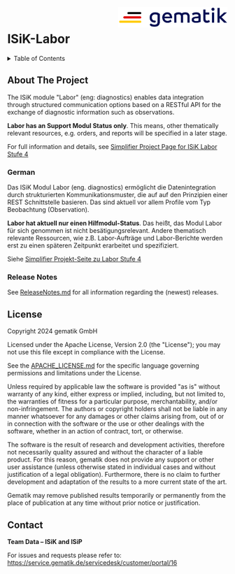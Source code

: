 <img align="right" width="250" height="47" src="/Material/images/Gematik_Logo_Flag.svg"/> <br/> 

# ISiK-Labor

<details>
  <summary>Table of Contents</summary>
  <ol>
    <li>
      <a href="#about-the-project">About The Project</a>
       <ul>
        <li><a href="#release-notes">Release Notes</a></li>
      </ul>
	</li>
    <li><a href="#license">License</a></li>
    <li><a href="#contact">Contact</a></li>
  </ol>
</details>

## About The Project
The ISiK module "Labor" (eng: diagnostics) enables data integration through structured communication options based on a RESTful API for the exchange of diagnostic information such as observations.

**Labor has an Support Modul Status only**.
This means, other thematically relevant resources, e.g. orders, and reports will be specified in a later stage.

For full information and details, see [Simplifier Project Page for ISiK Labor Stufe 4](https://simplifier.net/isik-labor-v4)

### German

Das ISiK Modul Labor (eng. diagnostics) ermöglicht die Datenintegration durch strukturierten Kommunikationsmuster, die auf auf den Prinzipien einer REST Schnittstelle basieren. Das sind aktuell vor allem Profile vom Typ Beobachtung (Observation).

**Labor hat aktuell nur einen Hilfmodul-Status**.
Das heißt, das Modul Labor für sich genommen ist nicht besätigungsrelevant. Andere thematisch relevante Ressourcen, wie z.B. Labor-Aufträge und Labor-Berichte werden erst zu einen späteren Zeitpunkt erarbeitet und spezifiziert.

Siehe [Simplifier Projekt-Seite zu Labor Stufe 4](https://simplifier.net/isik-labor-v4)

### Release Notes
See [ReleaseNotes.md](/ImplementationGuide/markdown/ReleaseNotes.md) for all information regarding the (newest) releases.

## License
 
Copyright 2024 gematik GmbH
 
Licensed under the Apache License, Version 2.0 (the "License"); you may not use this file except in compliance with the License.
 
See the [APACHE_LICENSE.md](.github/APACHE_LICENSE.md) for the specific language governing permissions and limitations under the License.
 
Unless required by applicable law the software is provided "as is" without warranty of any kind, either express or implied, including, but not limited to, the warranties of fitness for a particular purpose, merchantability, and/or non-infringement. The authors or copyright holders shall not be liable in any manner whatsoever for any damages or other claims arising from, out of or in connection with the software or the use or other dealings with the software, whether in an action of contract, tort, or otherwise.
 
The software is the result of research and development activities, therefore not necessarily quality assured and without the character of a liable product. For this reason, gematik does not provide any support or other user assistance (unless otherwise stated in individual cases and without justification of a legal obligation). Furthermore, there is no claim to further development and adaptation of the results to a more current state of the art.
 
Gematik may remove published results temporarily or permanently from the place of publication at any time without prior notice or justification.

## Contact

**Team Data – ISiK and ISiP**

For issues and requests please refer to: 
https://service.gematik.de/servicedesk/customer/portal/16 